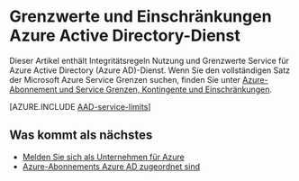 <properties
    pageTitle="Azure Active Directory Service Grenzen und Einschränkungen"
    description="Verwendung Integritätsregeln und Service Grenzwerte für Azure Active Directory-Dienst."
    services="active-directory"
    documentationCenter=""
    authors="curtand"
    manager="femila"
    editor=""/>

<tags
    ms.service="active-directory"
    ms.devlang="na"
    ms.topic="article"
    ms.tgt_pltfrm="na"
    ms.workload="identity"
    ms.date="08/23/2016"
    ms.author="curtand"/>

# <a name="azure-ad-service-limits-and-restrictions"></a>Grenzwerte und Einschränkungen Azure Active Directory-Dienst

Dieser Artikel enthält Integritätsregeln Nutzung und Grenzwerte Service für Azure Active Directory (Azure AD)-Dienst. Wenn Sie den vollständigen Satz der Microsoft Azure Service Grenzen suchen, finden Sie unter [Azure-Abonnement und Service Grenzen, Kontingente und Einschränkungen](../azure-subscription-service-limits.md).

[AZURE.INCLUDE [AAD-service-limits](../../includes/active-directory-service-limits-include.md)]

## <a name="whats-next"></a>Was kommt als nächstes
- [Melden Sie sich als Unternehmen für Azure](sign-up-organization.md)
- [Azure-Abonnements Azure AD zugeordnet sind](active-directory-how-subscriptions-associated-directory.md)
